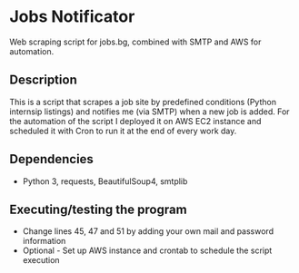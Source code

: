 # Jobs Notificator

Web scraping script for jobs.bg, combined with SMTP and AWS for automation.

## Description

This is a script that scrapes a job site by predefined conditions (Python internsip listings) and notifies me (via SMTP) when a new job is added. 
For the automation of the script I deployed it on AWS EC2 instance and scheduled it with Cron to run it at the end of every work day.

## Dependencies

* Python 3, requests, BeautifulSoup4, smtplib

## Executing/testing the program

* Change lines 45, 47 and 51 by adding your own mail and password information
* Optional - Set up AWS instance and crontab to schedule the script execution
